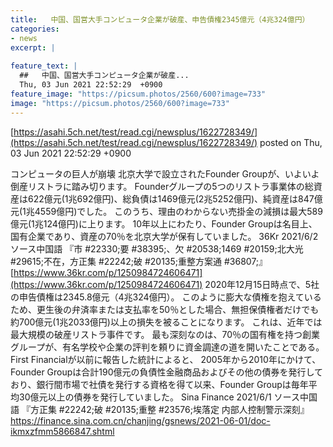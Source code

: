 ```yaml
---
title:   中国、国営大手コンピュータ企業が破産、申告債権2345億元（4兆324億円）  
categories:
- news
excerpt: |
  
feature_text: |
  ##   中国、国営大手コンピュータ企業が破産...
  Thu, 03 Jun 2021 22:52:29  +0900
feature_image: "https://picsum.photos/2560/600?image=733"
image: "https://picsum.photos/2560/600?image=733"
---
```


[https://asahi.5ch.net/test/read.cgi/newsplus/1622728349/](https://asahi.5ch.net/test/read.cgi/newsplus/1622728349/)
posted on Thu, 03 Jun 2021 22:52:29  +0900

<!--more-->

コンピュータの巨人が崩壊 北京大学で設立されたFounder Groupが、いよいよ倒産リストラに踏み切ります。 Founderグループの5つのリストラ事業体の総資産は622億元(1兆692億円)、総負債は1469億元(2兆5252億円)、純資産は847億元(1兆4559億円)でした。 このうち、理由のわからない売掛金の減損は最大589億元(1兆124億円)に上ります。 10年以上にわたり、Founder Groupは名目上、国有企業であり、資産の70％を北京大学が保有していました。 36Kr 2021/6/2 ソース中国語 『市 #22330;要 #38395;、欠 #20538;1469 #20159;北大光 #29615;不在，方正集 #22242;破 #20135;重整方案通 #36807;』 [https://www.36kr.com/p/1250984724606471](https://www.36kr.com/p/1250984724606471) 2020年12月15日時点で、5社の申告債権は2345.8億元（4兆324億円）。 このように膨大な債権を抱えているため、更生後の弁済率または支払率を50％とした場合、無担保債権者だけでも約700億元(1兆2033億円)以上の損失を被ることになります。 これは、近年では最大規模の破産リストラ事件です。 最も深刻なのは、70％の国有権を持つ創業グループが、有名学校や企業の評判を頼りに資金調達の道を開いたことである。 First Financialが以前に報告した統計によると、 2005年から2010年にかけて、Founder Groupは合計190億元の負債性金融商品およびその他の債券を発行しており、銀行間市場で社債を発行する資格を得て以来、Founder Groupは毎年平均30億元以上の債券を発行していました。 Sina Finance 2021/6/1 ソース中国語 『方正集 #22242;破 #20135;重整 #23576;埃落定 内部人控制警示深刻』 https://finance.sina.com.cn/chanjing/gsnews/2021-06-01/doc-ikmxzfmm5866847.shtml
